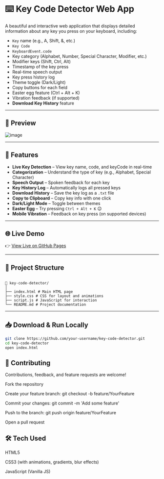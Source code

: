 # ⌨️ Key Code Detector Web App

A beautiful and interactive web application that displays detailed information about any key you press on your keyboard, including:

- `Key` name (e.g., A, Shift, &, etc.)
- `Key Code`
- `KeyboardEvent.code`
- Key category (Alphabet, Number, Special Character, Modifier, etc.)
- Modifier keys (Shift, Ctrl, Alt)
- Timestamp of the key press
- Real-time speech output
- Key press history log
- Theme toggle (Dark/Light)
- Copy buttons for each field
- Easter egg feature (Ctrl + Alt + K)
- Vibration feedback (if supported)
- **Download Key History** feature

---

## 📸 Preview

![image](https://github.com/user-attachments/assets/fbe87646-2c3f-4260-a7b4-ccbac720db26)


---

## 🚀 Features

- **Live Key Detection** – View key name, code, and keyCode in real-time
- **Categorization** – Understand the type of key (e.g., Alphabet, Special Character)
- **Speech Output** – Spoken feedback for each key
- **Key History Log** – Automatically logs all pressed keys
- **Download History** – Save the key log as a `.txt` file
- **Copy to Clipboard** – Copy key info with one click
- **Dark/Light Mode** – Toggle between themes
- **Easter Egg** – Try pressing `Ctrl + Alt + K` 😉
- **Mobile Vibration** – Feedback on key press (on supported devices)

---

## 🌐 Live Demo

👉 [View Live on GitHub Pages](https://sujan-v.github.io/Key-Code/)

---

## 📂 Project Structure

```plaintext

📁 key-code-detector/
│
├── index.html # Main HTML page
├── style.css # CSS for layout and animations
├── script.js # JavaScript for interaction
└── README.md # Project documentation

```
---

## 📥 Download & Run Locally

```bash
git clone https://github.com/your-username/key-code-detector.git
cd key-code-detector
open index.html

```

## 🤝 Contributing


Contributions, feedback, and feature requests are welcome!

Fork the repository

Create your feature branch: git checkout -b feature/YourFeature

Commit your changes: git commit -m 'Add some feature'

Push to the branch: git push origin feature/YourFeature

Open a pull request

## 🛠️ Tech Used

HTML5

CSS3 (with animations, gradients, blur effects)

JavaScript (Vanilla JS)



